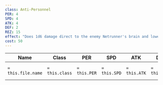 ```yaml
---
class: Anti-Personnel
PER: 4
SPD: 4
ATK: 4
DEF: 2
REZ: 15
effect: "Does 1d6 damage direct to the enemy Netrunner's brain and lowers the amount of total NET Actions the Netrunner can accomplish on their next Turn by 1 (minimum 2)"
cost: 50
---
```

| Name               | Class          | PER          | SPD          | ATK          | DEF          | REZ          | Effect          | Cost         |
| ------------------ | -------------- | ------------ | ------------ | ------------ | ------------ | ------------ | --------------- | ------------ |
| `= this.file.name` | `= this.class` | `= this.PER` | `= this.SPD` | `= this.ATK` | `= this.DEF` | `= this.REZ` | `= this.effect` | `= this.cost` § |
